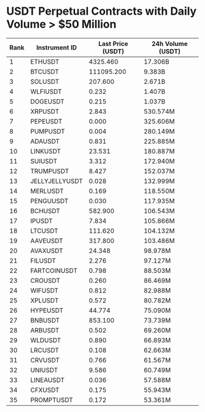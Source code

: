 # USDT Perpetual Contracts with Daily Volume > $50 Million

| Rank | Instrument ID | Last Price (USDT) | 24h Volume (USDT) |
|------|---------------|-------------------|-------------------|
| 1 | ETHUSDT | 4325.460 | 17.306B |
| 2 | BTCUSDT | 111095.200 | 9.383B |
| 3 | SOLUSDT | 207.600 | 2.671B |
| 4 | WLFIUSDT | 0.232 | 1.407B |
| 5 | DOGEUSDT | 0.215 | 1.037B |
| 6 | XRPUSDT | 2.843 | 530.574M |
| 7 | PEPEUSDT | 0.000 | 325.606M |
| 8 | PUMPUSDT | 0.004 | 280.149M |
| 9 | ADAUSDT | 0.831 | 225.885M |
| 10 | LINKUSDT | 23.531 | 180.887M |
| 11 | SUIUSDT | 3.312 | 172.940M |
| 12 | TRUMPUSDT | 8.427 | 152.037M |
| 13 | JELLYJELLYUSDT | 0.028 | 132.999M |
| 14 | MERLUSDT | 0.169 | 118.550M |
| 15 | PENGUUSDT | 0.030 | 117.935M |
| 16 | BCHUSDT | 582.900 | 106.543M |
| 17 | IPUSDT | 7.834 | 105.866M |
| 18 | LTCUSDT | 111.620 | 104.132M |
| 19 | AAVEUSDT | 317.800 | 103.486M |
| 20 | AVAXUSDT | 24.348 | 98.978M |
| 21 | FILUSDT | 2.276 | 97.127M |
| 22 | FARTCOINUSDT | 0.798 | 88.503M |
| 23 | CROUSDT | 0.260 | 86.469M |
| 24 | WIFUSDT | 0.812 | 82.988M |
| 25 | XPLUSDT | 0.572 | 80.782M |
| 26 | HYPEUSDT | 44.774 | 75.090M |
| 27 | BNBUSDT | 853.100 | 73.739M |
| 28 | ARBUSDT | 0.502 | 69.260M |
| 29 | WLDUSDT | 0.890 | 66.893M |
| 30 | LRCUSDT | 0.108 | 62.663M |
| 31 | CRVUSDT | 0.766 | 61.567M |
| 32 | UNIUSDT | 9.586 | 60.749M |
| 33 | LINEAUSDT | 0.036 | 57.588M |
| 34 | CFXUSDT | 0.175 | 55.943M |
| 35 | PROMPTUSDT | 0.172 | 53.361M |
